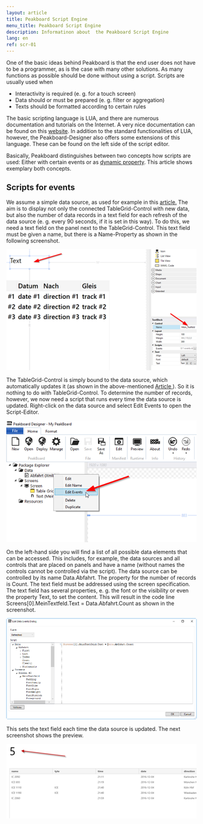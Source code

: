 ```yaml
---
layout: article
title: Peakboard Script Engine
menu_title: Peakboard Script Engine
description: Informatinon about  the Peakboard Script Engine
lang: en
ref: scr-01
---
```

One of the basic ideas behind Peakboard is that the end user does not have to be a programmer, as is the case with many other solutions. As many functions as possible should be done without using a script. Scripts are usually used when

* Interactivity is required (e. g. for a touch screen)
* Data should or must be prepared (e. g. filter or aggregation)
* Texts should be formatted according to certain rules

The basic scripting language is LUA, and there are numerous documentation and tutorials on the Internet. A very nice documentation can be found on this [website](https://www.lua.org/docs.html). In addition to the standard functionalities of LUA, however, the Peakboard-Designer also offers some extensions of this language. These can be found on the left side of the script editor.

Basically, Peakboard distinguishes between two concepts how scripts are used: Either with certain events or as [dynamic property](/scripting/02-en-dynamic-properties.html). This article shows exemplary both concepts.

## Scripts for events

We assume a simple data source, as used for example in this [article.](/tutorials/03-en-xml-data.html) The aim is to display not only the connected TableGrid-Control with new data, but also the number of data records in a text field for each refresh of the data source (e. g. every 90 seconds, if it is set in this way). To do this, we need a text field on the panel next to the TableGrid-Control. This text field must be given a name, but there is a Name-Property as shown in the following screenshot.

![image_1](/assets/images/scripting/engine/TutorialScripting01.png)

The TableGrid-Control is simply bound to the data source, which automatically updates it (as shown in the above-mentioned [Article ](/tutorials/03-en-xml-data.html)). So it is nothing to do with TableGrid-Control. To determine the number of records, however, we now need a script that runs every time the data source is updated. Right-click on the data source and select Edit Events to open the Script-Editor.

![image_1](/assets/images/scripting/engine/TutorialScripting02.png)

On the left-hand side you will find a list of all possible data elements that can be accessed. This includes, for example, the data sources and all controls that are placed on panels and have a name (without names the controls cannot be controlled via the script). The data source can be controlled by its name Data.Abfahrt. The property for the number of records is Count. The text field must be addressed using the screen specification. The text field has several properties, e. g. the font or the visibility or even the property Text, to set the content. This will result in the code line Screens[0].MeinTextfeld.Text = Data.Abfahrt.Count as shown in the screenshot.

![image_1](/assets/images/scripting/engine/TutorialScripting03.png)

This sets the text field each time the data source is updated. The next screenshot shows the preview.

![image_1](/assets/images/scripting/engine/TutorialScripting04.png)
